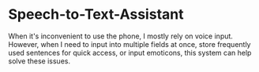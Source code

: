 # Speech-to-Text-Assistant
When it's inconvenient to use the phone, I mostly rely on voice input. However, when I need to input into multiple fields at once, store frequently used sentences for quick access, or input emoticons, this system can help solve these issues. 
